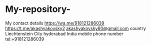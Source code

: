 # My-repository-
My contact details 
https://wa.me/918121286039
https://t.me/akashyakovsky2
akashyakovsky60@gmail.com 
country Liechtenstein 
City hyderabad India 
mobile phone number tel:+918121286039
